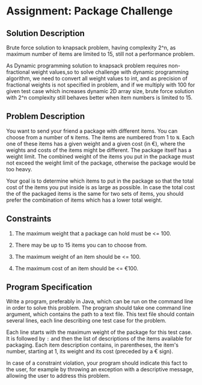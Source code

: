 # Assignment: Package Challenge

## Solution Description

   Brute force solution to knapsack problem, having complexity 2^n, as maximum number of items are limited to 15, still not a performance problem.
 
   As Dynamic programming solution to knapsack problem requires non-fractional weight values,so to solve challenge with dynamic programming algorithm,
we need to convert all weight values to int, and as precision of fractional weights is not specified in problem,
and if we multiply with 100 for given test case which increases dynamic 2D array size,
brute force solution with 2^n complexity still behaves better when item numbers is limited to 15.



## Problem Description



You want to send your friend a package with different items. You can choose from a number of `N` items. The items are numbered from 1 to `N`. Each one of these items has a given weight and a given cost (in €), where the weights and costs of the items might be different. The package itself has a weight limit. The combined weight of the items you put in the package must not exceed the weight limit of the package, otherwise the package would be too heavy.

Your goal is to determine which items to put in the package so that the total cost of the items you put inside is as large as possible. In case the total cost the of the packaged items is the same for two sets of items, you should prefer the combination of items which has a lower total weight.



## Constraints



1. The maximum weight that a package can hold must be <= 100.

2. There may be up to 15 items you can to choose from.

3. The maximum weight of an item should be <= 100.

4. The maximum cost of an item should be <= €100.



## Program Specification



Write a program, preferably in Java, which can be run on the command line in order to solve this problem. The program should take one command line argument, which contains the path to a text file. This text file should contain several lines, each line describing one test case for the problem.



Each line starts with the maximum weight of the package for this test case. It is followed by ` : ` and then the list of descriptions of the items available for packaging. Each item description contains, in parentheses, the item's number, starting at 1, its weight and its cost (preceded by a € sign).



In case of a constraint violation, your program should indicate this fact to the user, for example by throwing an exception with a descriptive message, allowing the user to address this problem.





